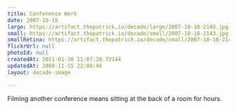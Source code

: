 ```yaml
---
title: Conference Work
date: 2007-10-18
large: https://artifact.thepatrick.io/decade/large/2007-10-18-2143.jpg
small: https://artifact.thepatrick.io/decade/small/2007-10-18-2143.jpg
smallRetina: https://artifact.thepatrick.io/decade/small/2007-10-18-2143@2x.jpg
flickrUrl: null
photoId: null
createdAt: 2011-01-30 11:07:20.72144
updatedAt: 2008-11-15 22:08:46
layout: decade-image

---
```

Filming another conference means sitting at the back of a room for hours.
